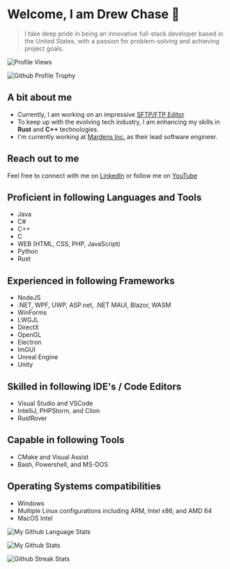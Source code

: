# Welcome, I am Drew Chase 👋

> I take deep pride in being an innovative full-stack developer based in the United States, with a passion for problem-solving and achieving project goals.

![Profile Views](https://komarev.com/ghpvc/?username=drew-chase&color=0e75b6&style=flat")

![Github Profile Trophy](https://github-profile-trophy.vercel.app/?username=drew-chase)

## A bit about me
- Currently, I am working on an impressive [SFTP/FTP Editor](https://github.com/Drew-Chase/sftp-editor)
- To keep up with the evolving tech industry, I am enhancing my skills in **Rust** and **C++** technologies.
-   I'm currently working at [Mardens Inc.](https://mardens.com) as their lead software engineer.

## Reach out to me
Feel free to connect with me on [LinkedIn](https://linkedin.com/in/drew-chase-762998171) or follow me on [YouTube](https://www.youtube.com/c/@drew-chase)

## Proficient in following Languages and Tools
- Java
- C#
- C++
- C
- WEB (HTML, CSS, PHP, JavaScript)
- Python
- Rust

## Experienced in following Frameworks
- NodeJS
- .NET, WPF, UWP, ASP.net, .NET MAUI, Blazor, WASM
- WinForms
- LWGJL
- DirectX
- OpenGL
- Electron
- ImGUI
- Unreal Engine
- Unity

## Skilled in following IDE's / Code Editors
- Visual Studio and VSCode
- IntelliJ, PHPStorm, and Clion
- RustRover

## Capable in following Tools
- CMake and Visual Assist
- Bash, Powershell, and MS-DOS

## Operating Systems compatibilities
- Windows
- Multiple Linux configurations including ARM, Intel x86, and AMD 64
- MacOS Intel

![My Github Language Stats](https://github-readme-stats.vercel.app/api/top-langs?username=drew-chase&show_icons=true&theme=radical&locale=en&layout=compact)

![My Github Stats](https://github-readme-stats.vercel.app/api?username=drew-chase&show_icons=true&theme=radical&locale=en)

![Github Streak Stats](https://github-readme-streak-stats.herokuapp.com/?user=drew-chase&theme=radical)

